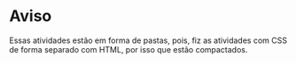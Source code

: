# Aviso
Essas atividades estão em forma de pastas, pois, fiz as atividades com CSS de forma separado com HTML, por isso que estão compactados.
